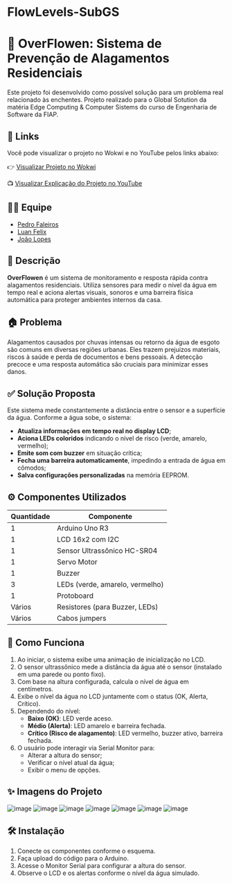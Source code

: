 # FlowLevels-SubGS

# 🌊 OverFlowen: Sistema de Prevenção de Alagamentos Residenciais

Este projeto foi desenvolvido como possível solução para um problema real relacionado às enchentes.
Projeto realizado para o Global Sotution da matéria Edge Computing & Computer Sistems do curso de Engenharia de Software da FIAP.

## 🔗 Links

Você pode visualizar o projeto no Wokwi e no YouTube pelos links abaixo:

👉 [Visualizar Projeto no Wokwi](https://wokwi.com/projects/432846681622453249)

📺 [Visualizar Explicação do Projeto no YouTube](https://youtu.be/1Rykeh_i0nM)

## 🙋‍♂️ Equipe

- [Pedro Faleiros](https://github.com/pedrofaleirosss)
- [Luan Felix](https://github.com/luansfff)
- [João Lopes](https://github.com/Joaolopes1311)

## 📌 Descrição

**OverFlowen** é um sistema de monitoramento e resposta rápida contra alagamentos residenciais. Utiliza sensores para medir o nível da água em tempo real e aciona alertas visuais, sonoros e uma barreira física automática para proteger ambientes internos da casa.

## 🏠 Problema

Alagamentos causados por chuvas intensas ou retorno da água de esgoto são comuns em diversas regiões urbanas. Eles trazem prejuízos materiais, riscos à saúde e perda de documentos e bens pessoais. A detecção precoce e uma resposta automática são cruciais para minimizar esses danos.

## ✅ Solução Proposta

Este sistema mede constantemente a distância entre o sensor e a superfície da água. Conforme a água sobe, o sistema:

- **Atualiza informações em tempo real no display LCD**;
- **Aciona LEDs coloridos** indicando o nível de risco (verde, amarelo, vermelho);
- **Emite som com buzzer** em situação crítica;
- **Fecha uma barreira automaticamente**, impedindo a entrada de água em cômodos;
- **Salva configurações personalizadas** na memória EEPROM.

## ⚙️ Componentes Utilizados

| Quantidade | Componente               |
|------------|--------------------------|
| 1          | Arduino Uno R3           |
| 1          | LCD 16x2 com I2C         |
| 1          | Sensor Ultrassônico HC-SR04 |
| 1          | Servo Motor|
| 1          | Buzzer                   |
| 3          | LEDs (verde, amarelo, vermelho) |
| 1          | Protoboard               |
| Vários     | Resistores (para Buzzer, LEDs) |
| Vários     | Cabos jumpers            |

## 🧠 Como Funciona

1. Ao iniciar, o sistema exibe uma animação de inicialização no LCD.
2. O sensor ultrassônico mede a distância da água até o sensor (instalado em uma parede ou ponto fixo).
3. Com base na altura configurada, calcula o nível de água em centímetros.
4. Exibe o nível da água no LCD juntamente com o status (OK, Alerta, Crítico).
5. Dependendo do nível:
   - **Baixo (OK)**: LED verde aceso.
   - **Médio (Alerta)**: LED amarelo e barreira fechada.
   - **Crítico (Risco de alagamento)**: LED vermelho, buzzer ativo, barreira fechada.
6. O usuário pode interagir via Serial Monitor para:
   - Alterar a altura do sensor;
   - Verificar o nível atual da água;
   - Exibir o menu de opções.

## ✨ Imagens do Projeto

![image](https://github.com/user-attachments/assets/e42656ea-5df4-4dcf-ba01-6299ec22c67f)
![image](https://github.com/user-attachments/assets/985ccc7e-e554-449f-8a6d-ec7e71200201)
![image](https://github.com/user-attachments/assets/4fbc041f-f2fa-47dc-8672-773ca43ee6e6)
![image](https://github.com/user-attachments/assets/bf813c7d-f534-4ffc-b2f4-24659ce92503)
![image](https://github.com/user-attachments/assets/d6c90bf5-48fb-4f7e-bcbf-854d78ca4d5f)
![image](https://github.com/user-attachments/assets/de5f2c54-704c-4e9a-bbf3-3507a37895c8)
![image](https://github.com/user-attachments/assets/cc770b3f-b2c0-4969-bde7-db4fd03e3f47)

## 🛠️ Instalação

1. Conecte os componentes conforme o esquema.
2. Faça upload do código para o Arduino.
3. Acesse o Monitor Serial para configurar a altura do sensor.
4. Observe o LCD e os alertas conforme o nível da água simulado.
